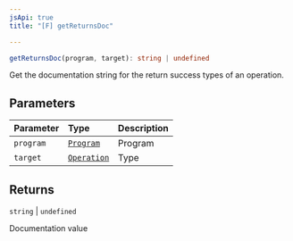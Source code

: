 ```yaml
---
jsApi: true
title: "[F] getReturnsDoc"

---
```

```ts
getReturnsDoc(program, target): string | undefined
```

Get the documentation string for the return success types of an operation.

## Parameters

| Parameter | Type | Description |
| :------ | :------ | :------ |
| `program` | [`Program`](../interfaces/Program.md) | Program |
| `target` | [`Operation`](../interfaces/Operation.md) | Type |

## Returns

`string` \| `undefined`

Documentation value
